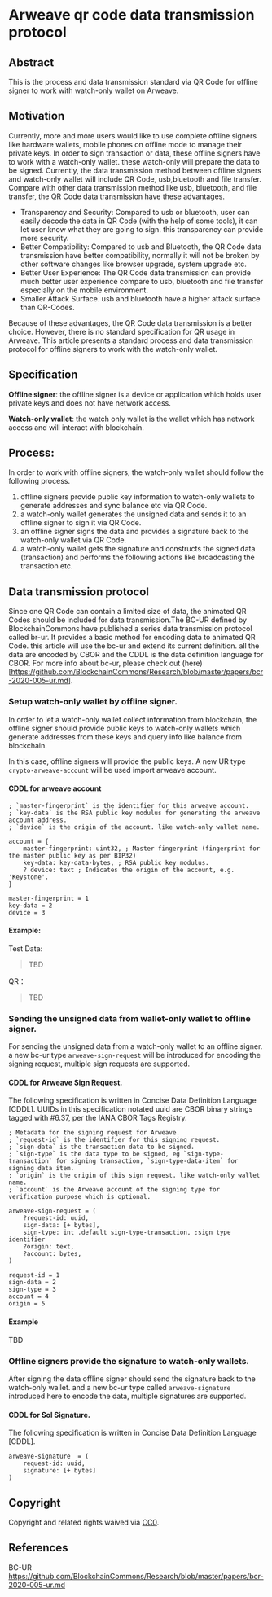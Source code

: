 # Arweave qr code data transmission protocol

## Abstract

This is the process and data transmission standard via QR Code for offline signer to work with watch-only wallet on
Arweave.

## Motivation

Currently, more and more users would like to use complete offline signers like hardware wallets, mobile phones on
offline mode to manage their private keys. In order to sign transaction or data, these offline signers have to work with
a watch-only wallet. these watch-only will prepare the data to be signed.
Currently, the data transmission method between offline signers and watch-only wallet will include QR Code,
usb,bluetooth and file transfer. Compare with other data transmission method like usb, bluetooth, and file transfer, the
QR Code data transmission have these advantages.

- Transparency and Security: Compared to usb or bluetooth, user can easily decode the data in QR Code (with the help of
  some tools), it can let user know what they are going to sign. this transparency can provide more security.
- Better Compatibility: Compared to usb and Bluetooth, the QR Code data transmission have better compatibility, normally
  it will not be broken by other software changes like browser upgrade, system upgrade etc.
- Better User Experience: The QR Code data transmission can provide much better user experience compare to usb,
  bluetooth and file transfer especially on the mobile environment.
- Smaller Attack Surface. usb and bluetooth have a higher attack surface than QR-Codes.

Because of these advantages, the QR Code data transmission is a better choice. However, there is no standard
specification for QR usage in Arweave.
This article presents a standard process and data transmission protocol for offline signers to work with the watch-only
wallet.

## Specification

**Offline signer**: the offline signer is a device or application which holds user private keys and does not have
network access.

**Watch-only wallet**: the watch only wallet is the wallet which has network access and will interact with blockchain.

## Process:

In order to work with offline signers, the watch-only wallet should follow the following process.

1. offline signers provide public key information to watch-only wallets to generate addresses and sync balance etc via
   QR Code.
2. a watch-only wallet generates the unsigned data and sends it to an offline signer to sign it via QR Code.
3. an offline signer signs the data and provides a signature back to the watch-only wallet via QR Code.
4. a watch-only wallet gets the signature and constructs the signed data (transaction) and performs the following
   actions like broadcasting the transaction etc.

## Data transmission protocol

Since one QR Code can contain a limited size of data, the animated QR Codes should be included for data transmission.The
BC-UR defined by BlockchainCommons have published a series data transmission protocol called br-ur. It provides a basic
method for encoding data to animated QR Code. this article will use the bc-ur and extend its current definition. all the
data are encoded by CBOR and the CDDL is the data definition language for CBOR. For more info about bc-ur, please check
out (here)[https://github.com/BlockchainCommons/Research/blob/master/papers/bcr-2020-005-ur.md].

### Setup watch-only wallet by offline signer.

In order to let a watch-only wallet collect information from blockchain, the offline signer should provide public keys
to watch-only wallets which generate addresses from these keys and query info like balance from blockchain.

In this case, offline signers will provide the public keys. A new UR type `crypto-arweave-account` will be used import arweave account.

#### CDDL for arweave account

```
; `master-fingerprint` is the identifier for this arweave account.
; `key-data` is the RSA public key modulus for generating the arweave account address.
; `device` is the origin of the account. like watch-only wallet name.

account = {
    master-fingerprint: uint32, ; Master fingerprint (fingerprint for the master public key as per BIP32)
    key-data: key-data-bytes, ; RSA public key modulus.
    ? device: text ; Indicates the origin of the account, e.g. 'Keystone'.
}

master-fingerprint = 1
key-data = 2
device = 3
```

#### Example:

Test Data:
> TBD

QR：
> TBD

### Sending the unsigned data from wallet-only wallet to offline signer.

For sending the unsigned data from a watch-only wallet to an offline signer. a new bc-ur type `arweave-sign-request` will
be introduced for encoding the signing request, multiple sign requests are supported.

#### CDDL for Arweave Sign Request.

The following specification is written in Concise Data Definition Language [CDDL].
UUIDs in this specification notated uuid are CBOR binary strings tagged with #6.37, per the IANA CBOR Tags Registry.

```
; Metadata for the signing request for Arweave.
; `request-id` is the identifier for this signing request.
; `sign-data` is the transaction data to be signed.
; `sign-type` is the data type to be signed, eg `sign-type-transaction` for signing transaction, `sign-type-data-item` for signing data item. 
; `origin` is the origin of this sign request. like watch-only wallet name.
; `account` is the Arweave account of the signing type for verification purpose which is optional.

arweave-sign-request = (
    ?request-id: uuid,
    sign-data: [+ bytes],
    sign-type: int .default sign-type-transaction, ;sign type identifier
    ?origin: text,
    ?account: bytes,
)

request-id = 1
sign-data = 2
sign-type = 3
account = 4
origin = 5
```

#### Example

TBD

### Offline signers provide the signature to watch-only wallets.

After signing the data offline signer should send the signature back to the watch-only wallet. and a new bc-ur type
called `arweave-signature` introduced here to encode the data, multiple signatures are supported.

#### CDDL for Sol Signature.

The following specification is written in Concise Data Definition Language [CDDL].

```
arweave-signature  = (
    request-id: uuid,
    signature: [+ bytes]
)
```

## Copyright

Copyright and related rights waived via [CC0](https://creativecommons.org/publicdomain/zero/1.0/).

## References

BC-UR https://github.com/BlockchainCommons/Research/blob/master/papers/bcr-2020-005-ur.md



